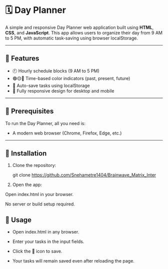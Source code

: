# 🗓️ Day Planner

A simple and responsive Day Planner web application built using **HTML**, **CSS**, and **JavaScript**. This app allows users to organize their day from 9 AM to 5 PM, with automatic task-saving using browser localStorage.

---

## 📌 Features

- 🕘 Hourly schedule blocks (9 AM to 5 PM)  
- 🟢🟡🔴 Time-based color indicators (past, present, future)  
- 💾 Auto-save tasks using localStorage  
- 📱 Fully responsive design for desktop and mobile  

---

## 🧰 Prerequisites

To run the Day Planner, all you need is:

- A modern web browser (Chrome, Firefox, Edge, etc.)

---

## 🔧 Installation

1. Clone the repository:
   
   git clone https://github.com/Snehametre1404/Brainwave_Matrix_Inter
   

2. Open the app:

  Open index.html in your browser.

  No server or build setup required.

 ## 🚀 Usage
  - Open index.html in any browser.

  - Enter your tasks in the input fields.

  - Click the 💾 icon to save.

  - Your tasks will remain saved even after reloading the page.





